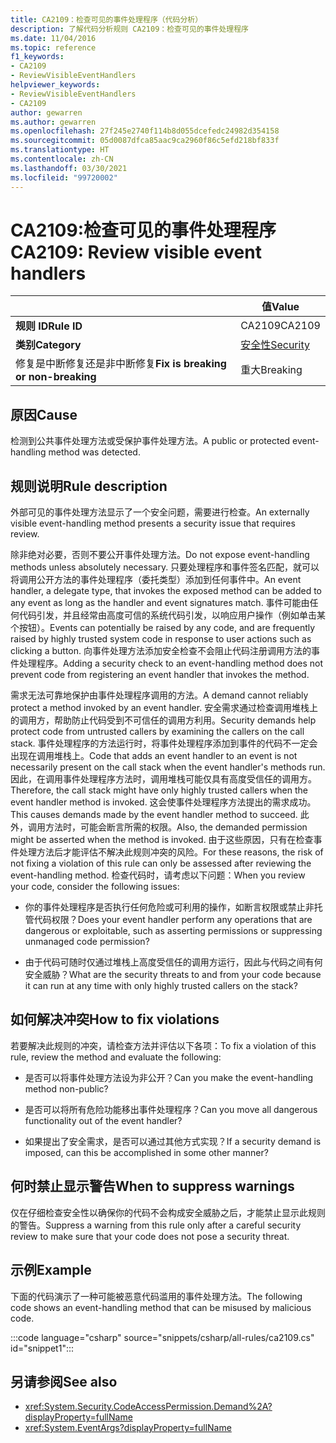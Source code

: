 ```yaml
---
title: CA2109：检查可见的事件处理程序（代码分析）
description: 了解代码分析规则 CA2109：检查可见的事件处理程序
ms.date: 11/04/2016
ms.topic: reference
f1_keywords:
- CA2109
- ReviewVisibleEventHandlers
helpviewer_keywords:
- ReviewVisibleEventHandlers
- CA2109
author: gewarren
ms.author: gewarren
ms.openlocfilehash: 27f245e2740f114b8d055dcefedc24982d354158
ms.sourcegitcommit: 05d0087dfca85aac9ca2960f86c5efd218bf833f
ms.translationtype: HT
ms.contentlocale: zh-CN
ms.lasthandoff: 03/30/2021
ms.locfileid: "99720002"
---
```

# <a name="ca2109-review-visible-event-handlers"></a><span data-ttu-id="0472c-103">CA2109:检查可见的事件处理程序</span><span class="sxs-lookup"><span data-stu-id="0472c-103">CA2109: Review visible event handlers</span></span>

| | <span data-ttu-id="0472c-104">值</span><span class="sxs-lookup"><span data-stu-id="0472c-104">Value</span></span> |
|-|-|
| <span data-ttu-id="0472c-105">**规则 ID**</span><span class="sxs-lookup"><span data-stu-id="0472c-105">**Rule ID**</span></span> |<span data-ttu-id="0472c-106">CA2109</span><span class="sxs-lookup"><span data-stu-id="0472c-106">CA2109</span></span>|
| <span data-ttu-id="0472c-107">**类别**</span><span class="sxs-lookup"><span data-stu-id="0472c-107">**Category**</span></span> |[<span data-ttu-id="0472c-108">安全性</span><span class="sxs-lookup"><span data-stu-id="0472c-108">Security</span></span>](security-warnings.md)|
| <span data-ttu-id="0472c-109">修复是中断修复还是非中断修复</span><span class="sxs-lookup"><span data-stu-id="0472c-109">**Fix is breaking or non-breaking**</span></span> |<span data-ttu-id="0472c-110">重大</span><span class="sxs-lookup"><span data-stu-id="0472c-110">Breaking</span></span>|

## <a name="cause"></a><span data-ttu-id="0472c-111">原因</span><span class="sxs-lookup"><span data-stu-id="0472c-111">Cause</span></span>

<span data-ttu-id="0472c-112">检测到公共事件处理方法或受保护事件处理方法。</span><span class="sxs-lookup"><span data-stu-id="0472c-112">A public or protected event-handling method was detected.</span></span>

## <a name="rule-description"></a><span data-ttu-id="0472c-113">规则说明</span><span class="sxs-lookup"><span data-stu-id="0472c-113">Rule description</span></span>

<span data-ttu-id="0472c-114">外部可见的事件处理方法显示了一个安全问题，需要进行检查。</span><span class="sxs-lookup"><span data-stu-id="0472c-114">An externally visible event-handling method presents a security issue that requires review.</span></span>

<span data-ttu-id="0472c-115">除非绝对必要，否则不要公开事件处理方法。</span><span class="sxs-lookup"><span data-stu-id="0472c-115">Do not expose event-handling methods unless absolutely necessary.</span></span> <span data-ttu-id="0472c-116">只要处理程序和事件签名匹配，就可以将调用公开方法的事件处理程序（委托类型）添加到任何事件中。</span><span class="sxs-lookup"><span data-stu-id="0472c-116">An event handler, a delegate type, that invokes the exposed method can be added to any event as long as the handler and event signatures match.</span></span> <span data-ttu-id="0472c-117">事件可能由任何代码引发，并且经常由高度可信的系统代码引发，以响应用户操作（例如单击某个按钮）。</span><span class="sxs-lookup"><span data-stu-id="0472c-117">Events can potentially be raised by any code, and are frequently raised by highly trusted system code in response to user actions such as clicking a button.</span></span> <span data-ttu-id="0472c-118">向事件处理方法添加安全检查不会阻止代码注册调用方法的事件处理程序。</span><span class="sxs-lookup"><span data-stu-id="0472c-118">Adding a security check to an event-handling method does not prevent code from registering an event handler that invokes the method.</span></span>

<span data-ttu-id="0472c-119">需求无法可靠地保护由事件处理程序调用的方法。</span><span class="sxs-lookup"><span data-stu-id="0472c-119">A demand cannot reliably protect a method invoked by an event handler.</span></span> <span data-ttu-id="0472c-120">安全需求通过检查调用堆栈上的调用方，帮助防止代码受到不可信任的调用方利用。</span><span class="sxs-lookup"><span data-stu-id="0472c-120">Security demands help protect code from untrusted callers by examining the callers on the call stack.</span></span> <span data-ttu-id="0472c-121">事件处理程序的方法运行时，将事件处理程序添加到事件的代码不一定会出现在调用堆栈上。</span><span class="sxs-lookup"><span data-stu-id="0472c-121">Code that adds an event handler to an event is not necessarily present on the call stack when the event handler's methods run.</span></span> <span data-ttu-id="0472c-122">因此，在调用事件处理程序方法时，调用堆栈可能仅具有高度受信任的调用方。</span><span class="sxs-lookup"><span data-stu-id="0472c-122">Therefore, the call stack might have only highly trusted callers when the event handler method is invoked.</span></span> <span data-ttu-id="0472c-123">这会使事件处理程序方法提出的需求成功。</span><span class="sxs-lookup"><span data-stu-id="0472c-123">This causes demands made by the event handler method to succeed.</span></span> <span data-ttu-id="0472c-124">此外，调用方法时，可能会断言所需的权限。</span><span class="sxs-lookup"><span data-stu-id="0472c-124">Also, the demanded permission might be asserted when the method is invoked.</span></span> <span data-ttu-id="0472c-125">由于这些原因，只有在检查事件处理方法后才能评估不解决此规则冲突的风险。</span><span class="sxs-lookup"><span data-stu-id="0472c-125">For these reasons, the risk of not fixing a violation of this rule can only be assessed after reviewing the event-handling method.</span></span> <span data-ttu-id="0472c-126">检查代码时，请考虑以下问题：</span><span class="sxs-lookup"><span data-stu-id="0472c-126">When you review your code, consider the following issues:</span></span>

- <span data-ttu-id="0472c-127">你的事件处理程序是否执行任何危险或可利用的操作，如断言权限或禁止非托管代码权限？</span><span class="sxs-lookup"><span data-stu-id="0472c-127">Does your event handler perform any operations that are dangerous or exploitable, such as asserting permissions or suppressing unmanaged code permission?</span></span>

- <span data-ttu-id="0472c-128">由于代码可随时仅通过堆栈上高度受信任的调用方运行，因此与代码之间有何安全威胁？</span><span class="sxs-lookup"><span data-stu-id="0472c-128">What are the security threats to and from your code because it can run at any time with only highly trusted callers on the stack?</span></span>

## <a name="how-to-fix-violations"></a><span data-ttu-id="0472c-129">如何解决冲突</span><span class="sxs-lookup"><span data-stu-id="0472c-129">How to fix violations</span></span>

<span data-ttu-id="0472c-130">若要解决此规则的冲突，请检查方法并评估以下各项：</span><span class="sxs-lookup"><span data-stu-id="0472c-130">To fix a violation of this rule, review the method and evaluate the following:</span></span>

- <span data-ttu-id="0472c-131">是否可以将事件处理方法设为非公开？</span><span class="sxs-lookup"><span data-stu-id="0472c-131">Can you make the event-handling method non-public?</span></span>

- <span data-ttu-id="0472c-132">是否可以将所有危险功能移出事件处理程序？</span><span class="sxs-lookup"><span data-stu-id="0472c-132">Can you move all dangerous functionality out of the event handler?</span></span>

- <span data-ttu-id="0472c-133">如果提出了安全需求，是否可以通过其他方式实现？</span><span class="sxs-lookup"><span data-stu-id="0472c-133">If a security demand is imposed, can this be accomplished in some other manner?</span></span>

## <a name="when-to-suppress-warnings"></a><span data-ttu-id="0472c-134">何时禁止显示警告</span><span class="sxs-lookup"><span data-stu-id="0472c-134">When to suppress warnings</span></span>

<span data-ttu-id="0472c-135">仅在仔细检查安全性以确保你的代码不会构成安全威胁之后，才能禁止显示此规则的警告。</span><span class="sxs-lookup"><span data-stu-id="0472c-135">Suppress a warning from this rule only after a careful security review to make sure that your code does not pose a security threat.</span></span>

## <a name="example"></a><span data-ttu-id="0472c-136">示例</span><span class="sxs-lookup"><span data-stu-id="0472c-136">Example</span></span>

<span data-ttu-id="0472c-137">下面的代码演示了一种可能被恶意代码滥用的事件处理方法。</span><span class="sxs-lookup"><span data-stu-id="0472c-137">The following code shows an event-handling method that can be misused by malicious code.</span></span>

:::code language="csharp" source="snippets/csharp/all-rules/ca2109.cs" id="snippet1":::

## <a name="see-also"></a><span data-ttu-id="0472c-138">另请参阅</span><span class="sxs-lookup"><span data-stu-id="0472c-138">See also</span></span>

- <xref:System.Security.CodeAccessPermission.Demand%2A?displayProperty=fullName>
- <xref:System.EventArgs?displayProperty=fullName>
